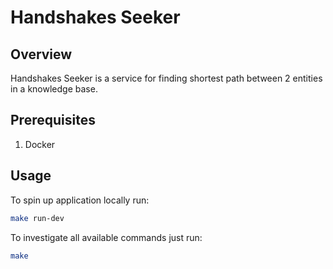 # Handshakes Seeker

## Overview

Handshakes Seeker is a service for finding shortest path between 2 entities in a knowledge base.

## Prerequisites

1. Docker

## Usage

To spin up application locally run:

```bash
make run-dev
```

To investigate all available commands just run:

```bash
make
```

